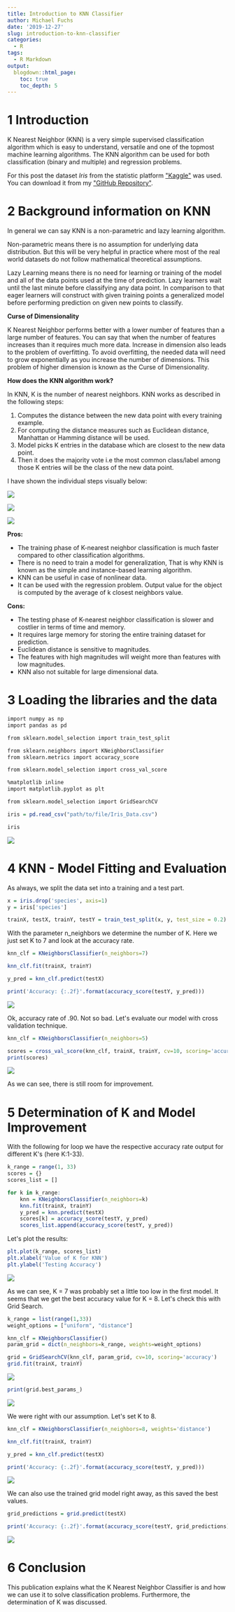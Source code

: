 ```yaml
---
title: Introduction to KNN Classifier
author: Michael Fuchs
date: '2019-12-27'
slug: introduction-to-knn-classifier
categories:
  - R
tags:
  - R Markdown
output:
  blogdown::html_page:
    toc: true
    toc_depth: 5
---
```





# 1 Introduction

K Nearest Neighbor (KNN) is a very simple supervised classification algorithm which is easy to understand, versatile and one of the topmost machine learning algorithms.
The KNN algorithm can be used for both classification (binary and multiple) and regression problems.

For this post the dataset *Iris* from the statistic platform ["Kaggle"](https://www.kaggle.com) was used. You can download it from my ["GitHub Repository"](https://github.com/MFuchs1989/Datasets-and-Miscellaneous/tree/main/datasets). 


# 2 Background information on KNN

In general we can say KNN is a non-parametric and lazy learning algorithm.

Non-parametric means there is no assumption for underlying data distribution. But this will be very helpful in practice where most of the real world datasets do not follow mathematical theoretical assumptions.

Lazy Learning means there is no need for learning or training of the model and all of the data points used at the time of prediction. Lazy learners wait until the last minute before classifying any data point. In comparison to that eager learners will construct with given training points a generalized model before performing prediction on given new points to classify.


**Curse of Dimensionality**

K Nearest Neighbor performs better with a lower number of features than a large number of features. You can say that when the number of features increases than it requires much more data. Increase in dimension also leads to the problem of overfitting. To avoid overfitting, the needed data will need to grow exponentially as you increase the number of dimensions. This problem of higher dimension is known as the Curse of Dimensionality.


**How does the KNN algorithm work?**

In KNN, K is the number of nearest neighbors. KNN works as described in the following steps:

1. Computes the distance between the new data point with every training example.
2. For computing the distance measures such as Euclidean distance, Manhattan or Hamming distance will be used.
3. Model picks K entries in the database which are closest to the new data point.
4. Then it does the majority vote i.e the most common class/label among those K entries will be the class of the new data point.

I have shown the individual steps visually below:

![](/post/2019-12-27-introduction-to-knn-classifier_files/p35p1.png)

![](/post/2019-12-27-introduction-to-knn-classifier_files/p35p2.png)

![](/post/2019-12-27-introduction-to-knn-classifier_files/p35p3.png)




**Pros:**

+ The training phase of K-nearest neighbor classification is much faster compared to other classification algorithms. 
+ There is no need to train a model for generalization, That is why KNN is known as the simple and instance-based learning algorithm. 
+ KNN can be useful in case of nonlinear data. 
+ It can be used with the regression problem. Output value for the object is computed by the average of k closest neighbors value.


**Cons:**

+ The testing phase of K-nearest neighbor classification is slower and costlier in terms of time and memory. 
+ It requires large memory for storing the entire training dataset for prediction. 
+ Euclidean distance is sensitive to magnitudes. 
+ The features with high magnitudes will weight more than features with low magnitudes. 
+ KNN also not suitable for large dimensional data.




# 3 Loading the libraries and the data



```r
import numpy as np
import pandas as pd

from sklearn.model_selection import train_test_split

from sklearn.neighbors import KNeighborsClassifier
from sklearn.metrics import accuracy_score

from sklearn.model_selection import cross_val_score

%matplotlib inline
import matplotlib.pyplot as plt

from sklearn.model_selection import GridSearchCV
```



```r
iris = pd.read_csv("path/to/file/Iris_Data.csv")

iris
```

![](/post/2019-12-27-introduction-to-knn-classifier_files/p35p4.png)

# 4 KNN - Model Fitting and Evaluation

As always, we split the data set into a training and a test part.


```r
x = iris.drop('species', axis=1)
y = iris['species']

trainX, testX, trainY, testY = train_test_split(x, y, test_size = 0.2)
```


With the parameter n_neighbors we determine the number of K. Here we just set K to 7 and look at the accuracy rate.


```r
knn_clf = KNeighborsClassifier(n_neighbors=7)

knn_clf.fit(trainX, trainY)

y_pred = knn_clf.predict(testX)

print('Accuracy: {:.2f}'.format(accuracy_score(testY, y_pred)))
```

![](/post/2019-12-27-introduction-to-knn-classifier_files/p35p5.png)

Ok, accuracy rate of .90. Not so bad. 
Let's evaluate our model with cross validation technique.



```r
knn_clf = KNeighborsClassifier(n_neighbors=5)

scores = cross_val_score(knn_clf, trainX, trainY, cv=10, scoring='accuracy')
print(scores)
```

![](/post/2019-12-27-introduction-to-knn-classifier_files/p35p6.png)

As we can see, there is still room for improvement.


# 5 Determination of K and Model Improvement


With the following for loop we have the respective accuracy rate output for different K's (here K:1-33).



```r
k_range = range(1, 33)
scores = {}
scores_list = []

for k in k_range:
    knn = KNeighborsClassifier(n_neighbors=k)
    knn.fit(trainX, trainY)
    y_pred = knn.predict(testX)
    scores[k] = accuracy_score(testY, y_pred)
    scores_list.append(accuracy_score(testY, y_pred))
```

Let's plot the results:


```r
plt.plot(k_range, scores_list)
plt.xlabel('Value of K for KNN')
plt.ylabel('Testing Accuracy')
```

![](/post/2019-12-27-introduction-to-knn-classifier_files/p35p7.png)


As we can see, K = 7 was probably set a little too low in the first model. It seems that we get the best accuracy value for K = 8. Let's check this with Grid Search.


```r
k_range = list(range(1,33))
weight_options = ["uniform", "distance"]

knn_clf = KNeighborsClassifier()
param_grid = dict(n_neighbors=k_range, weights=weight_options)

grid = GridSearchCV(knn_clf, param_grid, cv=10, scoring='accuracy')
grid.fit(trainX, trainY)
```

![](/post/2019-12-27-introduction-to-knn-classifier_files/p35p8.png)



```r
print(grid.best_params_)
```

![](/post/2019-12-27-introduction-to-knn-classifier_files/p35p9.png)

We were right with our assumption. Let's set K to 8.  


```r
knn_clf = KNeighborsClassifier(n_neighbors=8, weights='distance')

knn_clf.fit(trainX, trainY)

y_pred = knn_clf.predict(testX)

print('Accuracy: {:.2f}'.format(accuracy_score(testY, y_pred)))
```

![](/post/2019-12-27-introduction-to-knn-classifier_files/p35p10.png)


We can also use the trained grid model right away, as this saved the best values.




```r
grid_predictions = grid.predict(testX) 

print('Accuracy: {:.2f}'.format(accuracy_score(testY, grid_predictions)))
```

![](/post/2019-12-27-introduction-to-knn-classifier_files/p35p11.png)

# 6 Conclusion


This publication explains what the K Nearest Neighbor Classifier is and how we can use it to solve classification problems. Furthermore, the determination of K was discussed.



